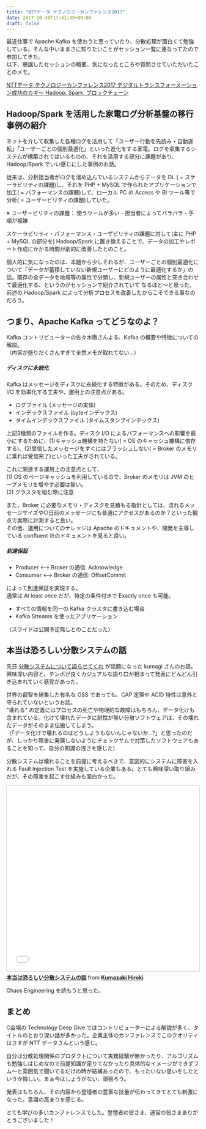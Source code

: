 ```yaml
---
title: "NTTデータ テクノロジーカンファレンス2017"
date: 2017-10-30T17:41:49+09:00
draft: false
---
```


最近仕事で Apache Kafka を使おうと思っていたり、分散処理が面白くて勉強している。そんな中いままさに知りたいことがセッション一覧に連なってたので参加してきた。  
以下、聴講したセッションの概要、気になったところや質問させていただいたことのメモ。

<!--more-->

[NTTデータ テクノロジーカンファレンス2017 デジタルトランスフォーメーション成功のカギ～ Hadoop, Spark, ブロックチェーン](https://oss.nttdata.com/hadoop/event/201710/index.html)

## Hadoop/Spark を活用した家電ログ分析基盤の移行事例の紹介

ネットを介して収集した各種ログを活用して「ユーザー行動を先読み・自動運転」「ユーザーごとの個別最適化」といった進化をする家電。ログを収集するシステムが構築されてはいるものの、それを活用する部分に課題があり、Hadoop/Spark でいい感じにした事例のお話。

従来は、分析担当者がログを溜め込んでいるシステムからデータを DL ( = スケーラビリティの課題)し、それを PHP + MySQL で作られたアプリケーションで加工( = パフォーマンスの課題)して、ローカル PC の Access や BI ツール等で分析( = ユーザービリティの課題)していた。

※ ユーザービリティの課題： 使うツールが多い・担当者によってバラバラ・手順が複雑

スケーラビリティ・パフォーマンス・ユーザビリティの課題に対して(主に PHP + MySQL の部分を) Hadoop/Spark に置き換えることで、データの加工やレポート作成にかかる時間が劇的に改善したとのこと。

個人的に気になったのは、本題から少しそれるが、ユーザーごとの個別最適化について「データが蓄積していない新規ユーザーにどのように最適化するか」の話。既存の全データを地域等の属性で分類し、新規ユーザーの属性と突き合わせて最適化する、というのがセッションで紹介されていて なるほど〜と思った。  
前述の Hadoop/Spark によって分析プロセスを改善したからこそできる事なのだろう。


## つまり、Apache Kafka ってどうなのよ？

Kafka コントリビューターの佐々木徹さんよる、Kafka の概要や特徴についての解説。  
（内容が盛りだくさんすぎて全然メモが取れてない...）

##### ディスクに永続化

Kafka はメッセージをディスクに永続化する特徴がある。そのため、ディスク I/O を効率化する工夫や、運用上の注意点がある。

- ログファイル (メッセージの実体)
- インデックスファイル (byteインデックス)
- タイムインデックスファイル (タイムスタンプインデックス)

上記3種類のファイルを作る。ディスク I/O によるパフォーマンスへの影響を最小にするために、(1)キャッシュ機構を持たない( = OS のキャッシュ機構に依存する)、(2)受信したメッセージをすぐにはフラッシュしない( = Broker のメモリに乗れば受信完了)といった工夫がされている。

これに関連する運用上の注意点として、  
(1) OS のページキャッシュを利用しているので、Broker のメモリは JVM のヒープメモリを増やす必要は無い。  
(2) クラスタを組む際に注意

また、Broker に必要なメモリ・ディスクを見積もる指針としては、流れるメッセージサイズや○日前のメッセージにも普通にアクセスがあるのか？といった観点で実際に計測すると良い。  
その他、運用についてのナレッジは Apache のドキュメントや、開発を主導している confluent 社のドキュメントを見ると良い。


##### 到達保証

- Producer <--> Broker の通信: Acknowledge
- Consumer <--> Broker の通信: OffsetCommit

によって到達保証を実現する。  
通常は At least once だが、特定の条件付きで Exactly once も可能。

- すべての情報を同一の Kafka クラスタに書き込む場合
- Kafka Streams を使ったアプリケーション

（スライドは公開予定無しとのことだった）

## 本当は恐ろしい分散システムの話

先日 [分散システムについて語らせてくれ](https://www.slideshare.net/kumagi/ss-78765920) が話題になった kumagi さんのお話。  
興味深い内容と、テンポが良くカジュアルな語り口が相まって発表にどんどん引き込まれていく感覚があった。

世界の叡智を結集した有名な OSS であっても、CAP 定理や ACID 特性は意外と守られていないというお話。  
"壊れる" の定義にはプロセスの死亡や物理的な故障はもちろん、データ化けも含まれている。化けて壊れたデータに耐性が無い分散ソフトウェアは、その壊れたデータがそのまま伝搬してしまう。  
（「データ化けで壊れるのはどうしようもないんじゃないか...?」と思ったのだが、しっかり障害に発展しないようにチェックサムで対策したソフトウェアもあることを知って、自分の知識の浅さを感じた）

分散システムは壊れることを前提に考えるべきで、意図的にシステムに障害を入れる Fault Injection Test を実施している企業もある。とても興味深い取り組みだが、その障害を起こす仕組みも面白かった。

<iframe src="//www.slideshare.net/slideshow/embed_code/key/KLwZpekGWVLuEE" width="595" height="485" frameborder="0" marginwidth="0" marginheight="0" scrolling="no" style="border:1px solid #CCC; border-width:1px; margin-bottom:5px; max-width: 100%;" allowfullscreen> </iframe> <div style="margin-bottom:5px"> <strong> <a href="//www.slideshare.net/kumagi/ss-81368169" title="本当は恐ろしい分散システムの話" target="_blank">本当は恐ろしい分散システムの話</a> </strong> from <strong><a href="https://www.slideshare.net/kumagi" target="_blank">Kumazaki Hiroki</a></strong> </div>

Chaos Engineering を読もうと思った。

## まとめ

C会場の Technology Deep Dive ではコントリビューターによる解説が多く、タイトルのとおり深い話が多かった。企業主体のカンファレンスでこのクオリティはさすが NTT データさんという感じ。

自分は分散処理関係のプロダクトについて実務経験が無かったり、アルゴリズムも勉強しはじめなので前提知識が足りてなかったり具体的なイメージができずフム〜と雰囲気で聞いてるだけの時が結構あったので、もったいない思いをしたというか悔しい。まぁ今はしょうがない、頑張ろう。

発表はもちろん、その内容から登壇者の豊富な技量が伝わってきてとても刺激になった。意識の高まりを感じる。

とても学びの多いカンファレンスでした。登壇者の皆さま、運営の皆さまありがとうございました！

